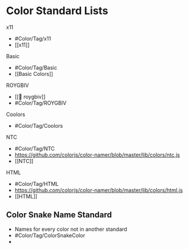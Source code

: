 # Color Standard Lists


x11
- #Color/Tag/x11 
- [[x11]]

Basic
- #Color/Tag/Basic 
- [[Basic Colors]]

ROYGBIV
- [[🌈 roygbiv]]
- #Color/Tag/ROYGBIV 

Coolors
- #Color/Tag/Coolors 

NTC
- #Color/Tag/NTC 
- https://github.com/colorjs/color-namer/blob/master/lib/colors/ntc.js
- [[NTC]]

HTML
- #Color/Tag/HTML
- https://github.com/colorjs/color-namer/blob/master/lib/colors/html.js
- [[HTML]]


## Color Snake Name Standard
- Names for every color not in another standard
- #Color/Tag/ColorSnakeColor
- 


